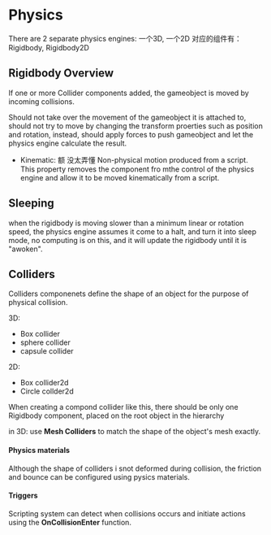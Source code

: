 # Physics

There are 2 separate physics engines: 一个3D, 一个2D
对应的组件有： Rigidbody, Rigidbody2D

## Rigidbody Overview

If one or more Collider components added, the gameobject is moved by incoming collisions.

Should not take over the movement of the gameobject it is attached to, should not try to move by changing the transform proerties such as position and rotation, instead, should apply forces to push gameobject and let the physics engine calculate the result.

* Kinematic: 额 没太弄懂
Non-physical motion produced from a script. This property removes the component fro mthe control of the physics engine and allow it to be moved kinematically from a script.

## Sleeping
when the rigidbody is moving slower than a minimum linear or rotation speed, the physics engine assumes it come to a halt, and turn it into sleep mode, no computing is on this, and it will update the rigidbody until it is "awoken".

## Colliders
Colliders componenets define the shape of an object for the purpose of physical collision.

3D:
* Box collider
* sphere collider
* capsule collider

2D:
* Box collider2d
* Circle collder2d

When creating a compond collider like this, there should be only one Rigidbody component, placed on the root object in the hierarchy

in 3D: 
use **Mesh Colliders** to match the shape of the object's mesh exactly.


#### Physics materials
Although the shape of colliders i snot deformed during collision, the friction and bounce can be configured using pysics materials. 

#### Triggers
Scripting system can detect when collisions occurs and initiate actions using the **OnCollisionEnter** function.